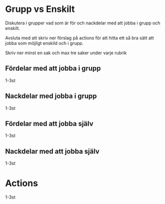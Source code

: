 # Grupp vs Enskilt

Diskutera i grupper vad som är för och nackdelar med att jobba i grupp och enskilt. 

Avsluta med att skriv ner förslag på actions för att hitta ett så bra sätt att jobba som möjligt enskild och i grupp.

Skriv ner minst en sak och max tre saker under varje rubrik

## Fördelar med att jobba i grupp

1-3st

## Nackdelar med jobba i grupp

1-3st

## Fördelar med att jobba själv

1-3st

## Nackdelar med att jobba själv

1-3st

# Actions

1-3st